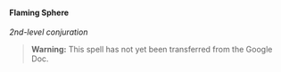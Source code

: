 #### Flaming Sphere
<!-- markdownlint-disable-next-line no-emphasis-as-heading -->
_2nd-level conjuration_

> **Warning:**
> This spell has not yet been transferred from the Google Doc.
